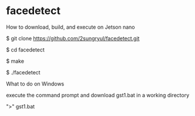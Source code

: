 # facedetect
How to download, build, and execute on Jetson nano

$ git clone https://github.com/2sungryul/facedetect.git

$ cd facedetect

$ make

$ ./facedetect

What to do on Windows

execute the command prompt and download gst1.bat in a working directory

">" gst1.bat

